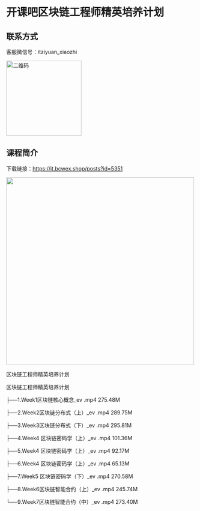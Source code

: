 # 开课吧区块链工程师精英培养计划

## 联系方式

客服微信号：itziyuan_xiaozhi

<img src="https://ziyuanyun.oss-cn-guangzhou.aliyuncs.com/common/20240614073449/666b82192834a.jpg" width="200" height="200" alt="二维码">

## 课程简介

下载链接：https://it.bcwex.shop/posts?id=5351

<img src="https://ziyuanyun.oss-cn-guangzhou.aliyuncs.com/yun/20241201161507/674c1b0b12a89.jpg" width="500" alt="">

  区块链工程师精英培养计划



 区块链工程师精英培养计划

 ├──1.Week1区块链核心概念_ev .mp4 275.48M

 ├──2.Week2区块链分布式（上）_ev .mp4 289.75M

 ├──3.Week3区块链分布式（下）_ev .mp4 295.81M

 ├──4.Week4 区块链密码学（上）_ev .mp4 101.36M

 ├──5.Week4 区块链密码学（上）_ev .mp4 92.17M

 ├──6.Week4 区块链密码学（上）_ev .mp4 65.13M

 ├──7.Week5 区块链密码学（下）_ev .mp4 270.58M

 ├──8.Week6区块链智能合约（上）_ev .mp4 245.74M

 └──9.Week7区块链智能合约（中）_ev .mp4 273.40M

  